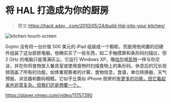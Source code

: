 # 将 HAL 打造成为你的厨房

> 原文:[https://hack aday . com/2010/05/24/build-Hal-into-your kitchen/](https://hackaday.com/2010/05/24/build-hal-into-your-kitchen/)

![](../Images/0281a8fc7c61357e78a1fcc982da682a.png "kitchen-touch-screen")

Gojimi 没有将一台价值 500 美元的 iPad 组装成一个橱柜，而是用他闲置的旧硬件组装了这台厨房电脑。他确实买了一些东西，如二手触摸屏和条形码扫描仪，但 2 GHz 的电脑只是落满灰尘。它运行 Windows XP，像[哈尔](http://en.wikipedia.org/wiki/HAL_9000)或[凯特](http://en.wikipedia.org/wiki/KITT)一样与你交谈，并在你将食物放入餐具室或使用食物时扫描食物上的条形码。休息后的冗长视频涵盖了所有的功能，如体重观察者的计算，食物信息，食谱，单位转换器，天气预报，浏览器和数码相框。它似乎比类似 iPhone 厨房的[有更多的功能，但它看起来也非常复杂。但我们还是想要一个。](http://hackaday.com/2010/01/23/iphone-look-alike-on-your-kitchen-wall/)

<https://player.vimeo.com/video/11757390>

</div> </body> </html>